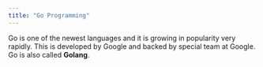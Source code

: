 ```yaml
---
title: "Go Programming"
---
```


Go is one of the newest languages and it is growing in popularity very rapidly. This is developed by Google and backed by special team at Google. Go is also called **Golang**.